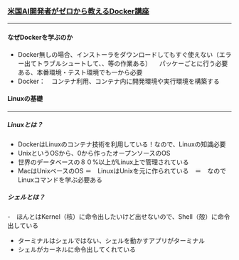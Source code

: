 ### [米国AI開発者がゼロから教えるDocker講座](https://www.udemy.com/course/aidocker/learn/lecture/20294617#content)
***

#### なぜDockerを学ぶのか
- Docker無しの場合、インストーラをダウンロードしてもすぐ使えない（エラー出てトラブルシュートして、、等の作業ある）
  　パッケーごとに行う必要ある、本番環境・テスト環境でも一から必要
- Docker：　コンテナ利用、コンテナ内に開発環境や実行環境を構築する

#### Linuxの基礎
***
##### Linuxとは？
- DockerはLinuxのコンテナ技術を利用している！なので、Linuxの知識必要
- UnixというOSから、0から作ったオープンソースのOS
- 世界のデータベースの８０%以上がLinux上で管理されている
- MacはUnixベースのOS ＝　LinuxはUnixを元に作られている　＝　なのでLinuxコマンドを学ぶ必要ある

##### シェルとは？
-　ほんとはKernel（核）に命令出したいけど出せないので、Shell（殻）に命令出している
- ターミナルはシェルではない、シェルを動かすアプリがターミナル
- シェルがカーネルに命令出してくれている
